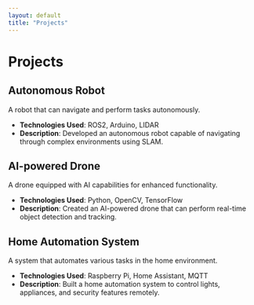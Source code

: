 ```yaml
---
layout: default
title: "Projects"
---
```


# Projects

## Autonomous Robot
A robot that can navigate and perform tasks autonomously.

- **Technologies Used**: ROS2, Arduino, LIDAR
- **Description**: Developed an autonomous robot capable of navigating through complex environments using SLAM.

## AI-powered Drone
A drone equipped with AI capabilities for enhanced functionality.

- **Technologies Used**: Python, OpenCV, TensorFlow
- **Description**: Created an AI-powered drone that can perform real-time object detection and tracking.

## Home Automation System
A system that automates various tasks in the home environment.

- **Technologies Used**: Raspberry Pi, Home Assistant, MQTT
- **Description**: Built a home automation system to control lights, appliances, and security features remotely.
